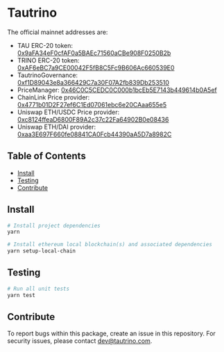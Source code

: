 # Tautrino

The official mainnet addresses are:
- TAU ERC-20 token: [0x9aFA34eF0cfAF0a5BAEc71560aCBe908F0250B2b](https://etherscan.io/address/0x9aFA34eF0cfAF0a5BAEc71560aCBe908F0250B2b)
- TRINO ERC-20 token: [0xAF6eBC7a9CE00042F5fB8C5Fc9B606Ac660539E0](https://etherscan.io/address/0xAF6eBC7a9CE00042F5fB8C5Fc9B606Ac660539E0)
- TautrinoGovernance: [0xf1D89043e8a366429C7a30F07A2fb839Db253510](https://etherscan.io/address/0xf1D89043e8a366429C7a30F07A2fb839Db253510)
- PriceManager: [0x46C0C5CEDC0C000b1bcEb5E7143b449614b0A5ef](https://etherscan.io/address/0x46C0C5CEDC0C000b1bcEb5E7143b449614b0A5ef)
- ChainLink Price provider: [0x4771b01D2F27ef6C1Ed07061ebc6e20CAaa655e5](https://etherscan.io/address/0x4771b01D2F27ef6C1Ed07061ebc6e20CAaa655e5)
- Uniswap ETH/USDC Price provider: [0xc8124ffeaD6800F89A2c37c22Fa64902B0e08436](https://etherscan.io/address/0xc8124ffeaD6800F89A2c37c22Fa64902B0e08436)
- Uniswap ETH/DAI provider: [0xaa3E697F660fe08841CA0Fcb44390aA5D7a8982C](https://etherscan.io/address/0xaa3E697F660fe08841CA0Fcb44390aA5D7a8982C)

## Table of Contents

- [Install](#install)
- [Testing](#testing)
- [Contribute](#contribute)


## Install

```bash
# Install project dependencies
yarn

# Install ethereum local blockchain(s) and associated dependencies
yarn setup-local-chain
```

## Testing

``` bash
# Run all unit tests
yarn test
```

## Contribute

To report bugs within this package, create an issue in this repository.
For security issues, please contact dev@tautrino.com.
